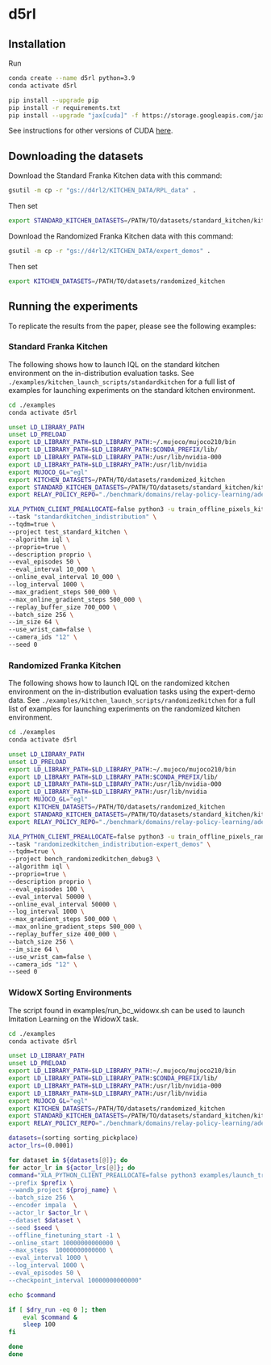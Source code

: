 # d5rl

## Installation

Run
```bash
conda create --name d5rl python=3.9
conda activate d5rl 

pip install --upgrade pip
pip install -r requirements.txt
pip install --upgrade "jax[cuda]" -f https://storage.googleapis.com/jax-releases/jax_releases.html  # Note: wheels only available on linux.
```

See instructions for other versions of CUDA [here](https://github.com/google/jax#pip-installation-gpu-cuda).

## Downloading the datasets

Download the Standard Franka Kitchen data with this command:
```bash
gsutil -m cp -r "gs://d4rl2/KITCHEN_DATA/RPL_data" .
```
Then set 
```bash
export STANDARD_KITCHEN_DATASETS=/PATH/TO/datasets/standard_kitchen/kitchen_demos_multitask_lexa_view_and_wrist_npz
```

Download the Randomized Franka Kitchen data with this command: 
```bash
gsutil -m cp -r "gs://d4rl2/KITCHEN_DATA/expert_demos" .
```
Then set 
```bash
export KITCHEN_DATASETS=/PATH/TO/datasets/randomized_kitchen
```

## Running the experiments

To replicate the results from the paper, please see the following examples:

### Standard Franka Kitchen 

The following shows how to launch IQL on the standard kitchen environment on the in-distribution evaluation tasks. See `./examples/kitchen_launch_scripts/standardkitchen` for a full list of examples for launching experiments on the standard kitchen environment.

```bash
cd ./examples
conda activate d5rl

unset LD_LIBRARY_PATH
unset LD_PRELOAD
export LD_LIBRARY_PATH=$LD_LIBRARY_PATH:~/.mujoco/mujoco210/bin
export LD_LIBRARY_PATH=$LD_LIBRARY_PATH:$CONDA_PREFIX/lib/
export LD_LIBRARY_PATH=$LD_LIBRARY_PATH:/usr/lib/nvidia-000
export LD_LIBRARY_PATH=$LD_LIBRARY_PATH:/usr/lib/nvidia
export MUJOCO_GL="egl"
export KITCHEN_DATASETS=/PATH/TO/datasets/randomized_kitchen
export STANDARD_KITCHEN_DATASETS=/PATH/TO/datasets/standard_kitchen/kitchen_demos_multitask_lexa_view_and_wrist_npz
export RELAY_POLICY_REPO="./benchmark/domains/relay-policy-learning/adept_envs"

XLA_PYTHON_CLIENT_PREALLOCATE=false python3 -u train_offline_pixels_kitchen.py \
--task "standardkitchen_indistribution" \
--tqdm=true \
--project test_standard_kitchen \
--algorithm iql \
--proprio=true \
--description proprio \
--eval_episodes 50 \
--eval_interval 10_000 \
--online_eval_interval 10_000 \
--log_interval 1000 \
--max_gradient_steps 500_000 \
--max_online_gradient_steps 500_000 \
--replay_buffer_size 700_000 \
--batch_size 256 \
--im_size 64 \
--use_wrist_cam=false \
--camera_ids "12" \
--seed 0 
```


### Randomized Franka Kitchen 

The following shows how to launch IQL on the randomized kitchen environment on the in-distribution evaluation tasks using the expert-demo data. See `./examples/kitchen_launch_scripts/randomizedkitchen` for a full list of examples for launching experiments on the randomized kitchen environment.

```bash
cd ./examples
conda activate d5rl

unset LD_LIBRARY_PATH
unset LD_PRELOAD
export LD_LIBRARY_PATH=$LD_LIBRARY_PATH:~/.mujoco/mujoco210/bin
export LD_LIBRARY_PATH=$LD_LIBRARY_PATH:$CONDA_PREFIX/lib/
export LD_LIBRARY_PATH=$LD_LIBRARY_PATH:/usr/lib/nvidia-000
export LD_LIBRARY_PATH=$LD_LIBRARY_PATH:/usr/lib/nvidia
export MUJOCO_GL="egl"
export KITCHEN_DATASETS=/PATH/TO/datasets/randomized_kitchen
export STANDARD_KITCHEN_DATASETS=/PATH/TO/datasets/standard_kitchen/kitchen_demos_multitask_lexa_view_and_wrist_npz
export RELAY_POLICY_REPO="./benchmark/domains/relay-policy-learning/adept_envs"

XLA_PYTHON_CLIENT_PREALLOCATE=false python3 -u train_offline_pixels_randomizedkitchen.py \
--task "randomizedkitchen_indistribution-expert_demos" \
--tqdm=true \
--project bench_randomizedkitchen_debug3 \
--algorithm iql \
--proprio=true \
--description proprio \
--eval_episodes 100 \
--eval_interval 50000 \
--online_eval_interval 50000 \
--log_interval 1000 \
--max_gradient_steps 500_000 \
--max_online_gradient_steps 500_000 \
--replay_buffer_size 400_000 \
--batch_size 256 \
--im_size 64 \
--use_wrist_cam=false \
--camera_ids "12" \
--seed 0 
```

### WidowX Sorting Environments

The script found in examples/run_bc_widowx.sh can be used to launch Imitation Learning on the WidowX task. 
```bash
cd ./examples
conda activate d5rl

unset LD_LIBRARY_PATH
unset LD_PRELOAD
export LD_LIBRARY_PATH=$LD_LIBRARY_PATH:~/.mujoco/mujoco210/bin
export LD_LIBRARY_PATH=$LD_LIBRARY_PATH:$CONDA_PREFIX/lib/
export LD_LIBRARY_PATH=$LD_LIBRARY_PATH:/usr/lib/nvidia-000
export LD_LIBRARY_PATH=$LD_LIBRARY_PATH:/usr/lib/nvidia
export MUJOCO_GL="egl"
export KITCHEN_DATASETS=/PATH/TO/datasets/randomized_kitchen
export STANDARD_KITCHEN_DATASETS=/PATH/TO/datasets/standard_kitchen/kitchen_demos_multitask_lexa_view_and_wrist_npz
export RELAY_POLICY_REPO="./benchmark/domains/relay-policy-learning/adept_envs"

datasets=(sorting sorting_pickplace)
actor_lrs=(0.0001)

for dataset in ${datasets[@]}; do
for actor_lr in ${actor_lrs[@]}; do
command="XLA_PYTHON_CLIENT_PREALLOCATE=false python3 examples/launch_train_widowx_bc.py \
--prefix $prefix \
--wandb_project ${proj_name} \
--batch_size 256 \
--encoder impala  \
--actor_lr $actor_lr \
--dataset $dataset \
--seed $seed \
--offline_finetuning_start -1 \
--online_start 10000000000000 \
--max_steps  10000000000000 \
--eval_interval 1000 \
--log_interval 1000 \
--eval_episodes 50 \
--checkpoint_interval 10000000000000"

echo $command

if [ $dry_run -eq 0 ]; then
    eval $command &
    sleep 100
fi

done
done
```
